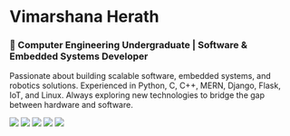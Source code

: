 # Vimarshana Herath

### 🚀 Computer Engineering Undergraduate | Software & Embedded Systems Developer
Passionate about building scalable software, embedded systems, and robotics solutions. Experienced in Python, C, C++, MERN, Django, Flask, IoT, and Linux. Always exploring new technologies to bridge the gap between hardware and software.

<img src="https://github-readme-stats.vercel.app/api?username=ravinduHV&show_icons=true&locale=en">
<img src="https://github-readme-streak-stats.herokuapp.com/?user=ravinduHV">
<img src="https://github-readme-stats.vercel.app/api/top-langs/?username=ravinduHV&theme=dark&hide_border=false&include_all_commits=true&count_private=true&layout=compact">
<img src="https://github-contributor-stats.vercel.app/api?username=ravinduHV&limit=5&theme=dark&combine_all_yearly_contributions=true">
<img src="https://github-profile-trophy.vercel.app/?username=ravinduHV&theme=radical&no-frame=false&no-bg=true&margin-w=4">
